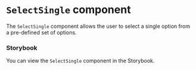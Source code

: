 # `SelectSingle` component
The `SelectSingle` component allows the user to select a single option from a pre-defined set of options. 

### Storybook
You can view the `SelectSingle` component in the Storybook.